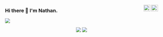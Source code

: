 <a href="https://twitter.com/nathanesau" target="_blank" rel="nofollow"><img align="right" alt="Nathan's Twitter" width="22px" src="https://cdn.jsdelivr.net/npm/simple-icons@v3/icons/twitter.svg" /></a><a href="https://www.linkedin.com/in/nathanesau/" target="_blank" rel="nofollow"><img align="right" alt="Nathan's Linkedin" width="22px" src="https://cdn.jsdelivr.net/npm/simple-icons@v3/icons/linkedin.svg" /></a>

### Hi there 👋 I'm Nathan.

![](https://komarev.com/ghpvc/?username=nathanesau)

<p align="center">
  <img src ="https://github-readme-stats.vercel.app/api?username=nathanesau&show_icons=true&count_private=true&include_all_commits=true&hide_border=true&hide=issues,contribs">
  <img src ="https://github-readme-stats.vercel.app/api/top-langs/?username=nathanesau&layout=compact&hide_border=true&langs_count=10&hide=html,css,tex">
</p>

<!--
**nathanesau/nathanesau** is a ✨ _special_ ✨ repository because its `README.md` (this file) appears on your GitHub profile.

Here are some ideas to get you started:

- 🔭 I’m currently working on ...
- 🌱 I’m currently learning ...
- 👯 I’m looking to collaborate on ...
- 🤔 I’m looking for help with ...
- 💬 Ask me about ...
- 📫 How to reach me: ...
- 😄 Pronouns: ...
- ⚡ Fun fact: ...
-->
